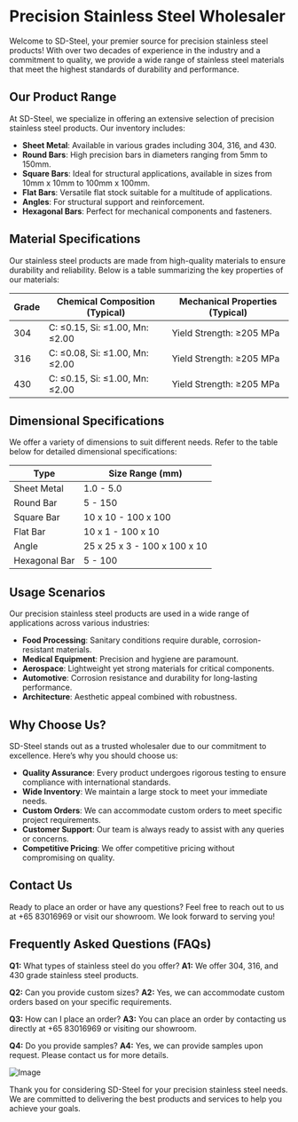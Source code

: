 # Precision Stainless Steel Wholesaler

Welcome to SD-Steel, your premier source for precision stainless steel products! With over two decades of experience in the industry and a commitment to quality, we provide a wide range of stainless steel materials that meet the highest standards of durability and performance.

## Our Product Range

At SD-Steel, we specialize in offering an extensive selection of precision stainless steel products. Our inventory includes:

- **Sheet Metal**: Available in various grades including 304, 316, and 430.
- **Round Bars**: High precision bars in diameters ranging from 5mm to 150mm.
- **Square Bars**: Ideal for structural applications, available in sizes from 10mm x 10mm to 100mm x 100mm.
- **Flat Bars**: Versatile flat stock suitable for a multitude of applications.
- **Angles**: For structural support and reinforcement.
- **Hexagonal Bars**: Perfect for mechanical components and fasteners.

## Material Specifications

Our stainless steel products are made from high-quality materials to ensure durability and reliability. Below is a table summarizing the key properties of our materials:

| Grade | Chemical Composition (Typical) | Mechanical Properties (Typical) |
|-------|--------------------------------|----------------------------------|
| 304   | C: ≤0.15, Si: ≤1.00, Mn: ≤2.00  | Yield Strength: ≥205 MPa         |
| 316   | C: ≤0.08, Si: ≤1.00, Mn: ≤2.00  | Yield Strength: ≥205 MPa         |
| 430   | C: ≤0.15, Si: ≤1.00, Mn: ≤2.00  | Yield Strength: ≥205 MPa         |

## Dimensional Specifications

We offer a variety of dimensions to suit different needs. Refer to the table below for detailed dimensional specifications:

| Type        | Size Range (mm)          |
|-------------|--------------------------|
| Sheet Metal | 1.0 - 5.0                |
| Round Bar   | 5 - 150                  |
| Square Bar  | 10 x 10 - 100 x 100      |
| Flat Bar    | 10 x 1 - 100 x 10        |
| Angle       | 25 x 25 x 3 - 100 x 100 x 10 |
| Hexagonal Bar | 5 - 100                  |

## Usage Scenarios

Our precision stainless steel products are used in a wide range of applications across various industries:

- **Food Processing**: Sanitary conditions require durable, corrosion-resistant materials.
- **Medical Equipment**: Precision and hygiene are paramount.
- **Aerospace**: Lightweight yet strong materials for critical components.
- **Automotive**: Corrosion resistance and durability for long-lasting performance.
- **Architecture**: Aesthetic appeal combined with robustness.

## Why Choose Us?

SD-Steel stands out as a trusted wholesaler due to our commitment to excellence. Here’s why you should choose us:

- **Quality Assurance**: Every product undergoes rigorous testing to ensure compliance with international standards.
- **Wide Inventory**: We maintain a large stock to meet your immediate needs.
- **Custom Orders**: We can accommodate custom orders to meet specific project requirements.
- **Customer Support**: Our team is always ready to assist with any queries or concerns.
- **Competitive Pricing**: We offer competitive pricing without compromising on quality.

## Contact Us

Ready to place an order or have any questions? Feel free to reach out to us at +65 83016969 or visit our showroom. We look forward to serving you!

## Frequently Asked Questions (FAQs)

**Q1:** What types of stainless steel do you offer?
**A1:** We offer 304, 316, and 430 grade stainless steel products.

**Q2:** Can you provide custom sizes?
**A2:** Yes, we can accommodate custom orders based on your specific requirements.

**Q3:** How can I place an order?
**A3:** You can place an order by contacting us directly at +65 83016969 or visiting our showroom.

**Q4:** Do you provide samples?
**A4:** Yes, we can provide samples upon request. Please contact us for more details.

![Image](https://github.com/user-attachments/assets/2567258e-e124-4816-932d-1809bd27ef0b)

Thank you for considering SD-Steel for your precision stainless steel needs. We are committed to delivering the best products and services to help you achieve your goals.